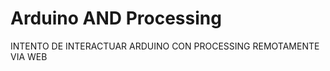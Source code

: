 Arduino AND Processing
====================

INTENTO DE INTERACTUAR ARDUINO CON PROCESSING REMOTAMENTE VIA WEB
